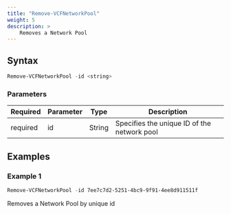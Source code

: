 ```yaml
---
title: "Remove-VCFNetworkPool"
weight: 5
description: >
    Removes a Network Pool
---
```


## Syntax
``` powershell
Remove-VCFNetworkPool -id <string>
```

### Parameters

| Required | Parameter | Type     |  Description                                                                                                    |
| ---------| ----------|----------| --------------------------------------------------------------------------------------------------------------- |
| required | id        | String   | Specifies the unique ID of the network pool                                                                     |

## Examples
### Example 1
``` powershell
Remove-VCFNetworkPool -id 7ee7c7d2-5251-4bc9-9f91-4ee8d911511f
```
Removes a Network Pool by unique id
